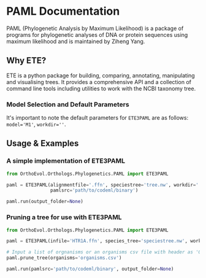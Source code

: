 # PAML Documentation

PAML (Phylogenetic Analysis by Maximum Likelihood) is a package of
programs for phylogenetic analyses of DNA or protein
sequences using maximum likelihood and is maintained by Ziheng Yang.


## Why ETE?

ETE is a python package for building, comparing, annotating, manipulating and visualising
trees. It provides a comprehensive API and a collection of command line tools including 
utilities to work with the NCBI taxonomy tree.

### Model Selection and Default Parameters

It's important to note the default parameters for `ETE3PAML` are as follows:
`model='M1'`, `workdir=''`.

## Usage & Examples

### A simple implementation of ETE3PAML

```python
from OrthoEvol.Orthologs.Phylogenetics.PAML import ETE3PAML

paml = ETE3PAML(alignmentfile='.ffn', speciestree='tree.nw', workdir='', 
                pamlsrc='path/to/codeml/binary')

paml.run(output_folder=None)
```

### Pruning a tree for use with ETE3PAML

```python
from OrthoEvol.Orthologs.Phylogenetics.PAML import ETE3PAML

paml = ETE3PAML(infile='HTR1A.ffn', species_tree='speciestree.nw', workdir='')

# Input a list of orgnanisms or an organisms csv file with header as 'Organisms'
paml.prune_tree(organisms='organisms.csv')

paml.run(pamlsrc='path/to/codeml/binary', output_folder=None)

```